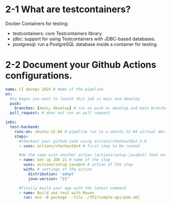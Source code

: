 # 2-1 What are testcontainers?

Docker Containers for testing:

- testcontainers: core Testcontainers library.
- jdbc: support for using Testcontainers with JDBC-based databases.
- postgresql: run a PostgreSQL database inside a container for testing.

# 2-2 Document your Github Actions configurations.

```yaml
name: CI devops 2025 # Name of the pipeline
on:
  #to begin you want to launch this job in main and develop
  push:
    branches: [main, develop] # run on push on develop and main branches
  pull_request: # does not run on pull request

jobs:
  test-backend:
    runs-on: ubuntu-22.04 # pipeline run in a ubuntu 22.04 virtual device
    steps:
      #checkout your github code using actions/checkout@v2.5.0
      - uses: actions/checkout@v4 # first step to be runned

      #do the same with another action (actions/setup-java@v3) that enable to setup jdk 21
      - name: Set up JDK 21 # name of the step
        uses: actions/setup-java@v4 # action of the step 
        with: # settings of the action
          distribution: 'adopt' 
          java-version: "21"

      #finally build your app with the latest command
      - name: Build and test with Maven
        run: mvn -B package --file ./TP2/simple-api/pom.xml
```

